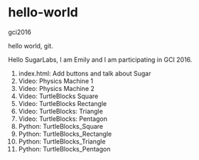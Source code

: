 # hello-world
gci2016

hello world, git.

Hello SugarLabs, I am Emily and I am participating in GCI 2016.

1. index.html: Add buttons and talk about Sugar
2. Video: Physics Machine 1
3. Video: Physics Machine 2
4. Video: TurtleBlocks Square
5. Video: TurtleBlocks Rectangle
6. Video: TurtleBlocks: Triangle
7. Video: TurtleBlocks: Pentagon
8. Python: TurtleBlocks_Square
9. Python: TurtleBlocks_Rectangle
10. Python: TurtleBlocks_Triangle
11. Python: TurtleBlocks_Pentagon
